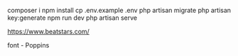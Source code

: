 composer i
npm install
cp .env.example .env
php artisan migrate
php artisan key:generate
npm run dev
php artisan serve



https://www.beatstars.com/

font - Poppins
